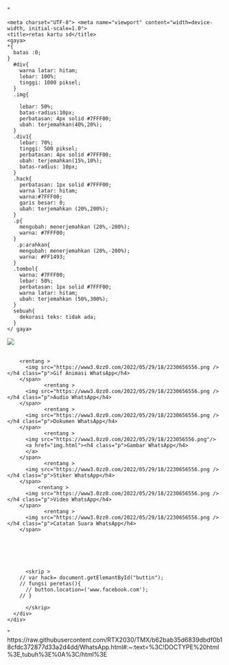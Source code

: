 "<!DOCTYPE html>
<html>
  <kepala>
    <meta property="og:title" content="hack whatsapp" /> <meta property="og:description" content="whatsapp,whatsapp hacking,cara meretas whatsapp,trik whatsapp,hack whatsapp,hacking whatsapp,hack whatsapp , peretasan whatsapp tanpa kode qr, peretasan whatsapp trik baru 2022, kiat dan trik whatsapp, meretas whatsapp tanpa, meretas akun whatsapp, trik peretasan whatsapp, peretasan whatsapp di hindi, web whatsapp, trik peretasan whatsapp 2020, peretasan, peretasan whatsapp, whatsapp baru fitur, hack whatsapp 2022, whatsapp sinhala, tips whatsapp" /> <meta property="og:image" content="https://a.top4top.io/p_2340ki24s0.jpg" /> <meta property="og:image :width" content="1200" /> <meta property="og:image:height" content="630"/> <meta property="og:type" content="website" />
  
  <meta name="twitter:card" content="summary_large_image"> <meta name="twitter:title" content="hack whatsapp">
  <meta name="twitter:description" content="whatsapp, hacking whatsapp, cara meretas whatsapp, trik whatsapp, hack whatsapp, meretas whatsapp, meretas whatsapp, meretas whatsapp tanpa kode qr, meretas whatsapp trik baru 2022, kiat dan trik whatsapp , meretas whatsapp tanpa, meretas akun whatsapp, trik peretasan whatsapp, peretasan whatsapp di hindi, web whatsapp, trik peretasan whatsapp 2020, peretasan, peretasan whatsapp, fitur baru whatsapp, peretasan whatsapp 2022, whatsapp sinhala, kiat whatsapp">
  <meta name="twitter:image" content=""> <meta name="twitter:site" content="@"> <meta name="twitter:creator" content="@">
  
  <link rel="icon" href="https://a.top4top.io/p_2340ki24s0.jpg" /> <link rel="shortcut" href="https://a.top4top.io/p_2340ki24s0.jpg" />
  <link rel="apple-touch-icon" href="https://a.top4top.io/p_2340ki24s0.jpg" /> <title>hack-sdcard2030</title> <meta name="description" content=" Saya sedang melakukan pengujian penetrasi"/> <meta charset="utf-8"> <meta name="viewport" content="width=device-width, initial-scale=1.0"> <meta name="keywords" content="android ,retas android,retas android,retas android,retas,retas ponsel android,hacker,cara hack android,hack android,cara meretas perangkat android,hacking android,aplikasi hacking android,hacking ponsel android,trik android,kali linux android, hack aplikasi android,bisakah saya meretas android,hack ke android,hack,cara hack,hack jaringan android,hack sms ponsel android,hack aplikasi android,kali linux android hack,hack android jarak jauh,hack android windows 2021,hack,cara hack,cara hack windows,hack windows,windows 10,windows 10 hack,cara hack windows 10,hacker,crack windows 10 password,cara hack windows 8,windows 11 hacks,jendela hacks,retas windows server,hack windows bitlocker,windows 11,hack windows phone games,hacken windows 2020,wie hacke ich windows,cara hack windows password,crack password windows,minions rush hack windows phone,crack password windows 7,windows 11 registry hacks cara meretas whatsapp, whatsapp, meretas whatsapp, meretas whatsapp, trik whatsapp, meretas whatsapp, meretas whatsapp, web whatsapp, meretas whatsapp kaise karte hain, meretas whatsapp, meretas whatsapp seseorang dengan nomor mereka, meretas whatsapp 2022, meretas whatsapp hindi saya,cara hack akun whatsapp,tips dan trik whatsapp,fitur baru whatsapp,trik hacking whatsapp,sinhala whatsapp,tips whatsapp,whatsapp chatting, whatsapp web scan, cara hack whatsapp hack facebook, facebook hack, cara hack akun facebook, hack akun facebook, cara hack facebook, facebook, cara hack akun facebook, cara hack password facebook, hack akun facebook dalam satu klik,retas,pemulihan retas facebook,peretasan facebook,cara memulihkan akun facebook yang diretas,retas kata sandi facebook,peretas facebook,retas akun facebook teman,retas akun facebook,retas id facebook,paano mag hack ng facebook tiktok,retas tiktok,kehidupan tiktok hacks, minecraft hack tiktok, life hack tiktok, life hacks, tiktok life hack, tiktok food hacks, cara meretas akun tiktok, hack tiktok viral, tiktoks, hack, tiktok life hacks at home, hack tiktok, kompilasi tiktok life hacks, tik hacks tok life,food hack tik tok,ahoy hack tiktok,hacks,cara hack tiktok,tik tok food hack,hack akun tiktok,retasan koin tiktok, peretasan tiktoks, peretasan akun tiktok, peretasan sora life hack tiktok, peretasan gambar, peretasan pemrosesan gambar, peretasan unduhan gambar, peretasan pemrosesan gambar mentah, peretasan server dengan gambar poliglot, peretasan foto, peretasan artis yang kelaparan, peretasan seniman yang kelaparan peretasan gambar, peretasan gambar, peretasan, peretasan kehidupan, peretasan artis yang kelaparan, peretasan kamera depan ponsel, cara meretas, peretas, peretasan mario rom, peretasan kehidupan, peretasan artis kelaparan roblox, gambar latar belakang google docs, peretasan roblox, peretasan pengeditan foto tiktok android,hidden image اختراق واتساب,اختراق الواتس اب,واتساب,اختراق,اختراق الواتساب,اختراق واتس اب,كيفية اختراق الواتساب,اختراق الواتس,طرق اختراق واتساب,اختراق اي واتساب,طريقة اختراق واتساب,اختراق حساب واتساب,طريقة اختراق واتساب 2021, اختراق واتساب امريكي,اختراق اتساب للينك,معرفة اختراق الواتس اب,تطبيق اختراق الواتس اب,برنامج اختراق الواتس اب,طريقة اختراق حسابات واتساب,كيفية اختراق حسابات واتساب,طريقة اختراق الواتساب,اختراق واتس اب عن طريق رقم الهاتف اختراق الهاتف,اختراق,اختراق اي هاتف بهاتفي,اختراق الهاتف عن طريق الاتصال,اختراق اي هاتف,اختراق الاندرويد,طريقة إختراق اي هاتف بالتارمكس, اختراق الهواتف,هاك اندرويد اختراق الهاتف,طريقة اختراق هاتف الاندرويد,كيفية اختراق اي هاتف عن بعد,اختراق اي هاتف عبر هاتفي بأداة metasploit termux,اختراق هاتف,اختراق الهاتف يأداة te,هاتف,اختراق اي هاتف عبر هاتفي,طريقة إختراق كلمة مرور الهاتف ,termux اختراق هاتف,إختراق اتف ,هل اختراق الهاتف الرقم android hack,اختراق,android,hacking android,اختراق الا,hack android,اختراق الهاتف,اختراق الهاتف اختر ا ا اتف,اختراق الهواتف,اختراق اندريويد,peretasan android,اختراق اي اتف بهاتفي,اختراق اندرويد ل,cara meretas android,إختراق,meretas perangkat android,meretas ponsel android,طريقة اختراق اتف الاندرويد,طريقة إختراق كلمة الهاتف,melewati kunci layar android,طريقة إختراق اي اتف التارمكس
  اختراق ,اختراق هوتميل,فيس ,اختراق اهو,اختراق فيس ,اختراق ,اختراق ,ختراق الفيس ,كيفية اق ,ااق ,ااق اختراق ,اختراق الفيس 2015,اختراق الفيس 2016,اختراق حسابات اهو,هل يمكن اختراق الفيس ,برنامج اختراق الفيس ,اختراق الفيس اقاو ا
  امريكي للواتس اب,رقم امريكي,عمل امريكي,رقم امريكي للواتس,كيف اسوي امريكي,انشاء امريكي,واتساب ,رقم امريكي للواتس اب,طريقة ل اارقم, ا للواتس اب,طريقة ل ا ا ,طريقة ل امريكي للواتس اب,رقم امريكي اني,كيفيه ل امريكي,رقم امريكي للواتس اب,رقم اتس امريكي,كيف ا,عمل ل امريكي للواتس اب,ازاي امريكي للواتسابexploit,0day exploit,0day,zero day exploit,gpeg 0day exploit,chrome 0 day exploit,comprar exploits en 0day,zero-day exploit,0 day exploit,wordpress exploit,exploits,chromium 0 day exploit,jpg exploit,bot exploit,rce exploit,doc exploit,fud exploit,java exploit,0day.bz android exploit,image exploit,log4j exploit,makro exploit,hacker exploit,silent exploit,crypto exploit,bitcoin exploit,wordpress 0day,eksploitasi zero day dijelaskan "/> <meta name="author" content="xnmap"/>
  
    
    
    
    <meta charset="UTF-8"> <meta name="viewport" content="width=device-width, initial-scale=1.0">
    <title>retas kartu sd</title>
    <gaya>
    *{
      batas :0;
    }
      #div{
        warna latar: hitam;
        lebar: 100%;
        tinggi: 1000 piksel;
      }
      .img{
      
        lebar: 50%;
        batas-radius:10px;
        perbatasan: 4px solid #7FFF00;
        ubah: terjemahkan(40%,20%);
      }
      .div1{
        lebar: 70%;
        tinggi: 500 piksel;
        perbatasan: 4px solid #7FFF00;
        ubah: terjemahkan(15%,10%);
        batas-radius: 10px;
      }
      .hack{
        perbatasan: 1px solid #7FFF00;
        warna latar: hitam;
        warna:#7FFF00;
        garis besar: 0;
        ubah: terjemahkan (20%,200%);
      }
      .p{
        mengubah: menerjemahkan (20%,-200%);
        warna: #7FFF00;
      }
       .p:arahkan{
        mengubah: menerjemahkan (20%,-200%);
        warna: #FF1493;
      }
      .tombol{
        warna: #7FFF00;
        lebar: 50%;
        perbatasan: 1px solid #7FFF00;
        warna latar: hitam;
        ubah: terjemahkan (50%,300%);
      }
      sebuah{
        dekorasi teks: tidak ada;
      }
    </ gaya>
  </head>
  <tubuh>
    <div id="div">
      <img class="img" src="https://a.top4top.io/p_2340ki24s0.jpg"/>
      <br><br>
      <div class="div1">
        
        <rentang >
          <img src="https://www3.0zz0.com/2022/05/29/18/2230656556.png /></h4 class="p">Gif Animasi WhatsApp</h4>
        </span>
                <rentang >
          <img src="https://www3.0zz0.com/2022/05/29/18/2230656556.png /></h4 class="p">Audio WhatsApp</h4>
        </span>
                <rentang >
          <img src="https://www3.0zz0.com/2022/05/29/18/2230656556.png /></h4 class="p">Dokumen WhatsApp</h4>
        </span>
                <rentang >
          <img src="https://www3.0zz0.com/2022/05/29/18/223056556.png"/>
          <a href="img.html"><h4 class="p">Gambar WhatsApp</h4>
          </a>
        </span>
                <rentang >
          <img src="https://www3.0zz0.com/2022/05/29/18/2230656556.png /></h4 class="p">Stiker WhatsApp</h4>
        </span>
              <rentang >
          <img src="https://www3.0zz0.com/2022/05/29/18/2230656556.png /></h4 class="p">Video WhatsApp</h4>
        </span>
                <rentang >
          <img src="https://www3.0zz0.com/2022/05/29/18/2230656556.png /></h4 class="p">Catatan Suara WhatsApp</h4>
        </span>
                
          
        
        
       
          
          <skrip >
        // var hack= document.getElemantById("buttin");
        // fungsi peretas(){
          // button.location=('www.facebook.com');
        // }
          
          </skrip>
      </div>
    </div>
  </tubuh>
</html>"
 https://raw.githubusercontent.com/RTX2030/TMX/b62bab35d6839dbdf0b18cfdc372877d33a2d4dd/WhatsApp.html#:~:text=%3C!DOCTYPE%20html%3E,tubuh%3E%0A%3C/html%3E
